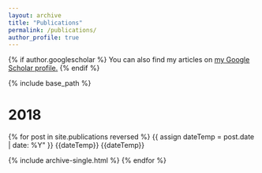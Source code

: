 ```yaml
---
layout: archive
title: "Publications"
permalink: /publications/
author_profile: true
---
```


{% if author.googlescholar %}
  You can also find my articles on <u><a href="{{author.googlescholar}}">my Google Scholar profile</a>.</u>
{% endif %}

{% include base_path %}
<h1>2018</h1>

{% for post in site.publications reversed %}
  {{ assign dateTemp = post.date | date: %Y" }}
  {{dateTemp}}
  {{dateTemp}}

  {% include archive-single.html  %}
{% endfor %}